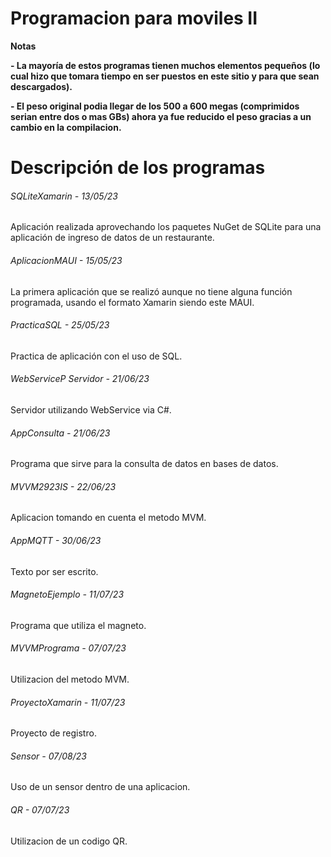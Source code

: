 # Programacion para moviles II

<!----Notas----> 
**Notas**

**- La mayoría de estos programas tienen muchos elementos pequeños (lo cual hizo que tomara tiempo en ser puestos en este sitio y para que sean descargados).**

**- El peso original podia llegar de los 500 a 600 megas (comprimidos serian entre dos o mas GBs) ahora ya fue reducido el peso gracias a un cambio en la compilacion.**

<!----Separador de las notas---->

<!----Directorio con descripción de los programas---->
# Descripción de los programas
###### SQLiteXamarin - 13/05/23
Aplicación realizada aprovechando los paquetes NuGet de SQLite para una aplicación de ingreso de datos de un restaurante.

<!----Separador---->

###### AplicacionMAUI - 15/05/23
La primera aplicación que se realizó aunque no tiene alguna función programada, usando el formato Xamarin siendo este MAUI.

<!----Separador---->

###### PracticaSQL - 25/05/23
Practica de aplicación con el uso de SQL.

<!----Separador---->

###### WebServiceP Servidor - 21/06/23
Servidor utilizando WebService via C#.

<!----Separador---->

###### AppConsulta - 21/06/23
Programa que sirve para la consulta de datos en bases de datos.

<!----Separador---->

###### MVVM2923IS - 22/06/23
Aplicacion tomando en cuenta el metodo MVM.

<!----Separador---->

###### AppMQTT - 30/06/23
Texto por ser escrito.

<!----Separador---->

###### MagnetoEjemplo - 11/07/23
Programa que utiliza el magneto.

<!----Separador---->

###### MVVMPrograma - 07/07/23
Utilizacion del metodo MVM.

<!----Separador---->

###### ProyectoXamarin - 11/07/23
Proyecto de registro.

<!----Separador---->

###### Sensor - 07/08/23
Uso de un sensor dentro de una aplicacion.

<!----Separador---->

###### QR - 07/07/23
Utilizacion de un codigo QR.

<!----Separador del directorio con ubicación de archivos---->